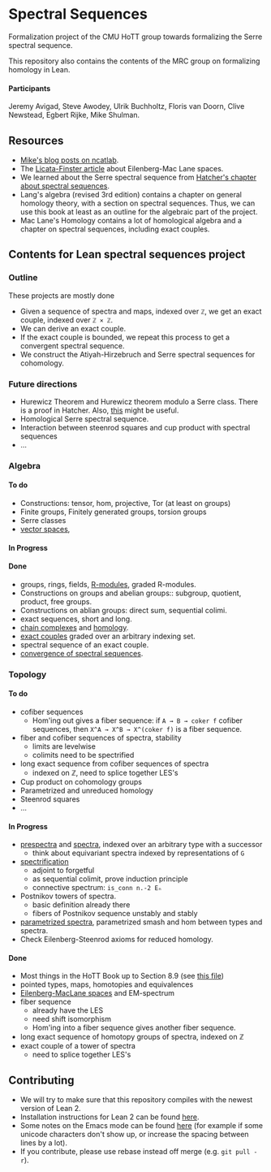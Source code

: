 # Spectral Sequences

Formalization project of the CMU HoTT group towards formalizing the Serre spectral sequence.

This repository also contains the contents of the MRC group on formalizing homology in Lean.

#### Participants
Jeremy Avigad, Steve Awodey, Ulrik Buchholtz, Floris van Doorn, Clive Newstead, Egbert Rijke, Mike Shulman.

## Resources
- [Mike's blog posts on ncatlab](https://ncatlab.org/homotopytypetheory/show/spectral+sequences).
- The [Licata-Finster article](http://dlicata.web.wesleyan.edu/pubs/lf14em/lf14em.pdf) about Eilenberg-Mac Lane spaces.
- We learned about the Serre spectral sequence from [Hatcher's chapter about spectral sequences](https://www.math.cornell.edu/~hatcher/SSAT/SSATpage.html).
- Lang's algebra (revised 3rd edition) contains a chapter on general homology theory, with a section on spectral sequences. Thus, we can use this book at least as an outline for the algebraic part of the project.
- Mac Lane's Homology contains a lot of homological algebra and a chapter on spectral sequences, including exact couples.

## Contents for Lean spectral sequences project

### Outline

These projects are mostly done

- Given a sequence of spectra and maps, indexed over `ℤ`, we get an exact couple, indexed over `ℤ × ℤ`.
- We can derive an exact couple.
- If the exact couple is bounded, we repeat this process to get a convergent spectral sequence.
- We construct the Atiyah-Hirzebruch and Serre spectral sequences for cohomology.

### Future directions
- Hurewicz Theorem and Hurewicz theorem modulo a Serre class. There is a proof in Hatcher. Also, [this](http://www.math.uni-frankfurt.de/~johannso/SkriptAll/SkriptTopAlg/SkriptTopCW/homotop12.pdf) might be useful.
- Homological Serre spectral sequence.
- Interaction between steenrod squares and cup product with spectral sequences
- ...

### Algebra

#### To do
- Constructions: tensor, hom, projective, Tor (at least on groups)
- Finite groups, Finitely generated groups, torsion groups
- Serre classes
- [vector spaces](http://ncatlab.org/nlab/show/vector+space),

#### In Progress


#### Done
- groups, rings, fields, [R-modules](http://ncatlab.org/nlab/show/module), graded R-modules.
- Constructions on groups and abelian groups:: subgroup, quotient, product, free groups.
- Constructions on ablian groups: direct sum, sequential colimi.
- exact sequences, short and long.
- [chain complexes](http://ncatlab.org/nlab/show/chain+complex) and [homology](http://ncatlab.org/nlab/show/homology).
- [exact couples](http://ncatlab.org/nlab/show/exact+couple) graded over an arbitrary indexing set.
- spectral sequence of an exact couple.
- [convergence of spectral sequences](http://ncatlab.org/nlab/show/spectral+sequence#ConvergenceOfSpectralSequences).

### Topology

#### To do
- cofiber sequences
  + Hom'ing out gives a fiber sequence: if `A → B → coker f` cofiber
    sequences, then `X^A → X^B → X^(coker f)` is a fiber sequence.
- fiber and cofiber sequences of spectra, stability
  + limits are levelwise
  + colimits need to be spectrified
- long exact sequence from cofiber sequences of spectra
  + indexed on ℤ, need to splice together LES's
- Cup product on cohomology groups
- Parametrized and unreduced homology
- Steenrod squares
- ...

#### In Progress
- [prespectra](http://ncatlab.org/nlab/show/spectrum+object) and [spectra](http://ncatlab.org/nlab/show/spectrum), indexed over an arbitrary type with a successor
  + think about equivariant spectra indexed by representations of `G`
- [spectrification](http://ncatlab.org/nlab/show/higher+inductive+type#spectrification)
  + adjoint to forgetful
  + as sequential colimit, prove induction principle
  + connective spectrum: `is_conn n.-2 Eₙ`
- Postnikov towers of spectra.
  + basic definition already there
  + fibers of Postnikov sequence unstably and stably
- [parametrized spectra](http://ncatlab.org/nlab/show/parametrized+spectrum), parametrized smash and hom between types and spectra.
- Check Eilenberg-Steenrod axioms for reduced homology.


#### Done
- Most things in the HoTT Book up to Section 8.9 (see [this file](https://github.com/leanprover/lean/blob/master/hott/book.md))
- pointed types, maps, homotopies and equivalences
- [Eilenberg-MacLane spaces](http://ncatlab.org/nlab/show/Eilenberg-Mac+Lane+space) and EM-spectrum
- fiber sequence
  + already have the LES
  + need shift isomorphism
  + Hom'ing into a fiber sequence gives another fiber sequence.
- long exact sequence of homotopy groups of spectra, indexed on ℤ
- exact couple of a tower of spectra
  + need to splice together LES's

## Contributing
- We will try to make sure that this repository compiles with the newest version of Lean 2.
- Installation instructions for Lean 2 can be found [here](https://github.com/leanprover/lean2).
- Some notes on the Emacs mode can be found [here](https://github.com/leanprover/lean2/blob/master/src/emacs/README.md) (for example if some unicode characters don't show up, or increase the spacing between lines by a lot).
- If you contribute, please use rebase instead off merge (e.g. `git pull -r`).
